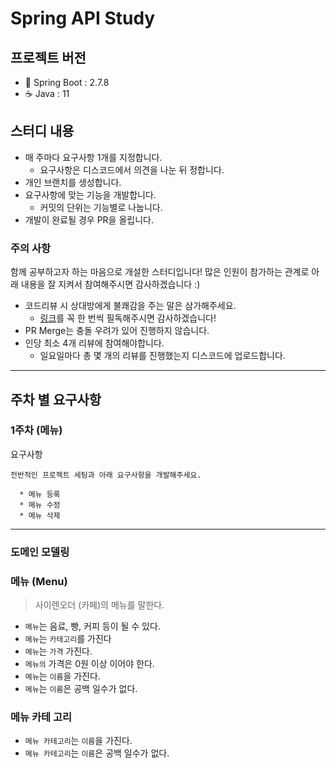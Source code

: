 # Spring API Study

## 프로젝트 버전

- 🍃 Spring Boot : 2.7.8
- ☕️ Java : 11

## 스터디 내용

- 매 주마다 요구사항 1개를 지정합니다.
  - 요구사항은 디스코드에서 의견을 나눈 뒤 정합니다.
- 개인 브랜치를 생성합니다.
- 요구사항에 맞는 기능을 개발합니다.
  - 커밋의 단위는 기능별로 나눕니다.
- 개발이 완료될 경우 PR을 올립니다.

### 주의 사항

함께 공부하고자 하는 마음으로 개설한 스터디입니다!
많은 인원이 참가하는 관계로 아래 내용을 잘 지켜서 참여해주시면 감사하겠습니다 :)

- 코드리뷰 시 상대방에게 불쾌감을 주는 말은 삼가해주세요.
  - [링크](https://tech.kakao.com/2022/03/17/2022-newkrew-onboarding-codereview/)를 꼭 한 번씩 필독해주시면 감사하겠습니다!
- PR Merge는 충돌 우려가 있어 진행하지 않습니다.
- 인당 최소 4개 리뷰에 참여해야합니다.
  - 일요일마다 총 몇 개의 리뷰를 진행했는지 디스코드에 업로드합니다.

---

## 주차 별 요구사항

### 1주차 (메뉴)

요구사항

```
전반적인 프로젝트 세팅과 아래 요구사항을 개발해주세요.

  * 메뉴 등록
  * 메뉴 수정
  * 메뉴 삭제
```

--- 
### 도메인 모델링

### 메뉴 (Menu)
> 사이렌오더 (카페)의 메뉴를 말한다.
 
* `메뉴`는 음료, 빵, 커피 등이 될 수 있다.
* `메뉴`는 `카테고리`를 가진다
* `메뉴`는 `가격` 가진다.
* `메뉴의` 가격은 0원 이상 이어야 한다.
* `메뉴`는 `이름`을 가진다.
* `메뉴`는 `이름`은 공백 일수가 없다.

### 메뉴 카테 고리
* `메뉴 카테고리`는 `이름`을 가진다.
* `메뉴 카테고리`는 `이름`은 공백 일수가 없다.























